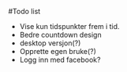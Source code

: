 #Todo list

- Vise kun tidspunkter frem i tid.
- Bedre countdown design
- desktop versjon(?)
- Opprette egen bruke(?)
- Logg inn med facebook?